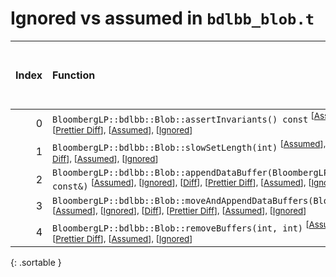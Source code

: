 # Ignored vs assumed in `bdlbb_blob.t`

<script src="../sorttable.js"></script>

|   Index | Function                                                                                                                                                                                                                                                                         |   Difference in number of lines |   Function size difference in bytes |   Number of lines in assumed build |   Number of bytes in assumed build |   Number of lines in ignored build |   Number of bytes in ignored build |
|--------:|:---------------------------------------------------------------------------------------------------------------------------------------------------------------------------------------------------------------------------------------------------------------------------------|--------------------------------:|------------------------------------:|-----------------------------------:|-----------------------------------:|-----------------------------------:|-----------------------------------:|
|       0 | `BloombergLP::bdlbb::Blob::assertInvariants() const` <sup>\[[Assumed](0-assume)\], \[[Ignored](0-none)\], \[[Diff](0.diff.html)\], \[[Prettier Diff](0-diff.html)\], \[[Assumed](0-assume-decompiled.txt)\], \[[Ignored](0-none-decompiled.txt)\]                                |                             134 |                                 560 |                                138 |                                576 |                                  4 |                                 16 |
|       1 | `BloombergLP::bdlbb::Blob::slowSetLength(int)` <sup>\[[Assumed](1-assume)\], \[[Ignored](1-none)\], \[[Diff](1.diff.html)\], \[[Prettier Diff](1-diff.html)\], \[[Assumed](1-assume-decompiled.txt)\], \[[Ignored](1-none-decompiled.txt)\]                                      |                              10 |                                  48 |                                168 |                                576 |                                158 |                                528 |
|       2 | `BloombergLP::bdlbb::Blob::appendDataBuffer(BloombergLP::bdlbb::BlobBuffer const&)` <sup>\[[Assumed](2-assume)\], \[[Ignored](2-none)\], \[[Diff](2.diff.html)\], \[[Prettier Diff](2-diff.html)\], \[[Assumed](2-assume-decompiled.txt)\], \[[Ignored](2-none-decompiled.txt)\] |                               3 |                                  16 |                                 49 |                                160 |                                 46 |                                144 |
|       3 | `BloombergLP::bdlbb::Blob::moveAndAppendDataBuffers(BloombergLP::bdlbb::Blob*)` <sup>\[[Assumed](3-assume)\], \[[Ignored](3-none)\], \[[Diff](3.diff.html)\], \[[Prettier Diff](3-diff.html)\], \[[Assumed](3-assume-decompiled.txt)\], \[[Ignored](3-none-decompiled.txt)\]     |                              -1 |                                   0 |                                175 |                                656 |                                176 |                                656 |
|       4 | `BloombergLP::bdlbb::Blob::removeBuffers(int, int)` <sup>\[[Assumed](4-assume)\], \[[Ignored](4-none)\], \[[Diff](4.diff.html)\], \[[Prettier Diff](4-diff.html)\], \[[Assumed](4-assume-decompiled.txt)\], \[[Ignored](4-none-decompiled.txt)\]                                 |                              -1 |                                   0 |                                111 |                                368 |                                112 |                                368 |
{: .sortable }
